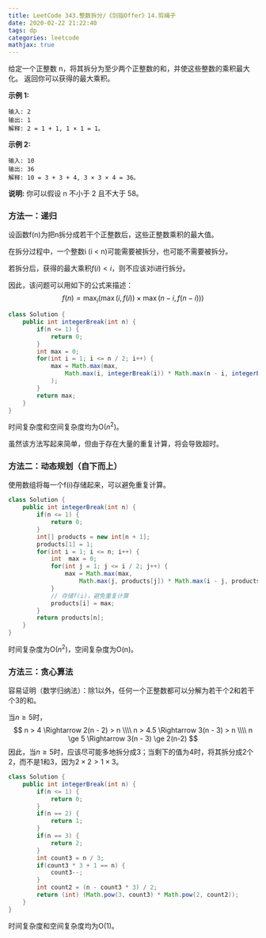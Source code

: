 ```yaml
---
title: LeetCode 343.整数拆分/《剑指Offer》14.剪绳子
date: 2020-02-22 21:22:40
tags: dp
categories: leetcode
mathjax: true
---
```


给定一个正整数 n，将其拆分为至少两个正整数的和，并使这些整数的乘积最大化。 返回你可以获得的最大乘积。

<!--more-->

**示例 1:**

```
输入: 2
输出: 1
解释: 2 = 1 + 1, 1 × 1 = 1。
```

**示例 2:**

```
输入: 10
输出: 36
解释: 10 = 3 + 3 + 4, 3 × 3 × 4 = 36。
```

**说明:** 你可以假设 n 不小于 2 且不大于 58。

### 方法一：递归

设函数f(n)为把n拆分成若干个正整数后，这些正整数乘积的最大值。

在拆分过程中，一个整数i (i < n)可能需要被拆分，也可能不需要被拆分。

若拆分后，获得的最大乘积$f(i) < i$，则不应该对i进行拆分。

因此，该问题可以用如下的公式来描述：
$$
f(n) = \max_i (
	\max(i, f(i)) \times \max(n - i, f(n - i))
)
$$


```java
class Solution {
    public int integerBreak(int n) {
        if(n <= 1) {
            return 0;
        }
        int max = 0;
        for(int i = 1; i <= n / 2; i++) {
            max = Math.max(max,
                Math.max(i, integerBreak(i)) * Math.max(n - i, integerBreak(n - i))
            );
        }
        return max;
    }
}
```

时间复杂度和空间复杂度均为O($n^2$)。

虽然该方法写起来简单，但由于存在大量的重复计算，将会导致超时。

### 方法二：动态规划（自下而上）

使用数组将每一个f(i)存储起来，可以避免重复计算。

```java
class Solution {
    public int integerBreak(int n) {
        if(n <= 1) {
            return 0;
        }
        int[] products = new int[n + 1];
        products[1] = 1;
        for(int i = 1; i <= n; i++) {
            int  max = 0;
            for(int j = 1; j <= i / 2; j++) {
                max = Math.max(max,
                    Math.max(j, products[j]) * Math.max(i - j, products[i - j]));
            }
            // 存储f(i)，避免重复计算
            products[i] = max;          
        }
        return products[n];
    }
}
```

时间复杂度为O($n^2$)，空间复杂度为O(n)。

### 方法三：贪心算法

容易证明（数学归纳法）：除1以外，任何一个正整数都可以分解为若干个2和若干个3的和。

当$n \ge 5$时，
$$
n > 4 \Rightarrow 2(n - 2) > n \\\\
n > 4.5 \Rightarrow 3(n - 3) > n \\\\
n \ge 5 \Rightarrow 3(n - 3) \ge 2(n-2)
$$
因此，当$n \ge 5$时，应该尽可能多地拆分成3；当剩下的值为4时，将其拆分成2个2，而不是1和3，因为$2 \times 2 > 1 \times 3$。

```java
class Solution {
    public int integerBreak(int n) {
        if(n <= 1) {
            return 0;
        }
        if(n == 2) {
            return 1;
        }
        if(n == 3) {
            return 2;
        }
        int count3 = n / 3;
        if(count3 * 3 + 1 == n) {
            count3--;
        }
        int count2 = (n - count3 * 3) / 2;
        return (int) (Math.pow(3, count3) * Math.pow(2, count2));
    }
}
```

时间复杂度和空间复杂度均为O(1)。

